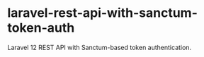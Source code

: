 # laravel-rest-api-with-sanctum-token-auth
Laravel 12 REST API with Sanctum-based token authentication.
